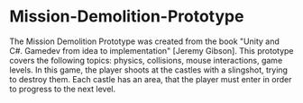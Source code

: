 # Mission-Demolition-Prototype
The Mission Demolition Prototype was created from the book "Unity and C#. Gamedev from idea to implementation" [Jeremy Gibson].
This prototype covers the following topics: physics, collisions, mouse interactions, game levels.
In this game, the player shoots at the castles with a slingshot, trying to destroy them. Each castle has an area, that the player must enter in order to progress to the next level.
